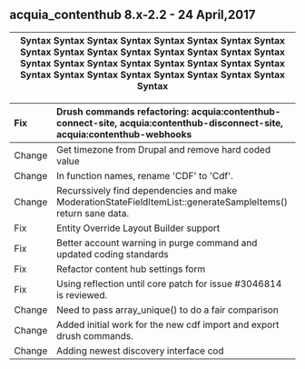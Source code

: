 ## acquia_contenthub 8.x-2.2 - 24 April,2017
| Syntax Syntax Syntax Syntax Syntax Syntax Syntax Syntax Syntax Syntax Syntax Syntax Syntax Syntax Syntax Syntax Syntax Syntax Syntax Syntax Syntax Syntax Syntax Syntax Syntax Syntax Syntax Syntax Syntax Syntax Syntax Syntax Syntax|                                                                    
|-------------------------------------------------------------------------------------------------------|
  
  
| Fix      | Drush commands refactoring: acquia:contenthub-connect-site, acquia:contenthub-disconnect-site, acquia:contenthub-webhooks |
| :---|:-------|
| Change      |Get timezone from Drupal and remove hard coded value |
|Change       |In function names, rename 'CDF' to 'Cdf'.|
|Change       |Recurssively find dependencies and make ModerationStateFieldItemList::generateSampleItems() return sane data.|
|Fix          |Entity Override Layout Builder support|
|Fix          |Better account warning in purge command and updated coding standards|
|Fix          |Refactor content hub settings form|
|Fix          | Using reflection until core patch for issue #3046814 is reviewed.|
|Change       |  Need to pass array_unique() to do a fair comparison|
|Change       |  Added initial work for the new cdf import and export drush commands.|   
|Change       | Adding newest discovery interface cod|     
   
   
   
    
    
